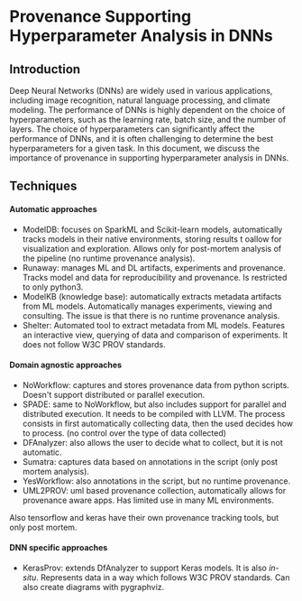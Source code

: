 # Provenance Supporting Hyperparameter Analysis in DNNs

## Introduction

Deep Neural Networks (DNNs) are widely used in various applications, including image recognition, natural language processing, and climate modeling. The performance of DNNs is highly dependent on the choice of hyperparameters, such as the learning rate, batch size, and the number of layers. The choice of hyperparameters can significantly affect the performance of DNNs, and it is often challenging to determine the best hyperparameters for a given task. In this document, we discuss the importance of provenance in supporting hyperparameter analysis in DNNs. 

## Techniques

#### Automatic approaches

 - ModelDB: focuses on SparkML and Scikit-learn models, automatically tracks models in their native environments, storing results t oallow for visualization and exploration. Allows only for post-mortem analysis of the pipeline (no runtime provenance analysis).
 - Runaway: manages ML and DL artifacts, experiments and provenance. Tracks model and data for reproducibility and provenance. Is restricted to only python3.  
 - ModelKB (knowledge base): automatically extracts metadata artifacts from ML models. Automatically manages experiments, viewing and consulting. The issue is that there is no runtime provenance analysis. 
 - Shelter: Automated tool to extract metadata from ML models. Features an interactive view, querying of data and comparison of experiments. It does not follow W3C PROV standards.

#### Domain agnostic approaches

- NoWorkflow: captures and stores provenance data from python scripts. Doesn't support distributed or parallel execution.
- SPADE: same to NoWorkflow, but also includes support for parallel and distributed execution. It needs to be compiled with LLVM. The process consists in first automatically collecting data, then the used decides how to process. (no control over the type of data collected)
- DFAnalyzer: also allows the user to decide what to collect, but it is not automatic.
- Sumatra: captures data based on annotations in the script (only post mortem analysis).
- YesWorkflow: also annotations in the script, but no runtime provenance. 
- UML2PROV: uml based provenance collection, automatically allows for provenance aware apps. Has limited use in many ML environments.

Also tensorflow and keras have their own provenance tracking tools, but only post mortem. 

#### DNN specific approaches

- KerasProv: extends DfAnalyzer to support Keras models. It is also *in-situ*. Represents data in a way which follows W3C PROV standards. Can also create diagrams with pygraphviz.